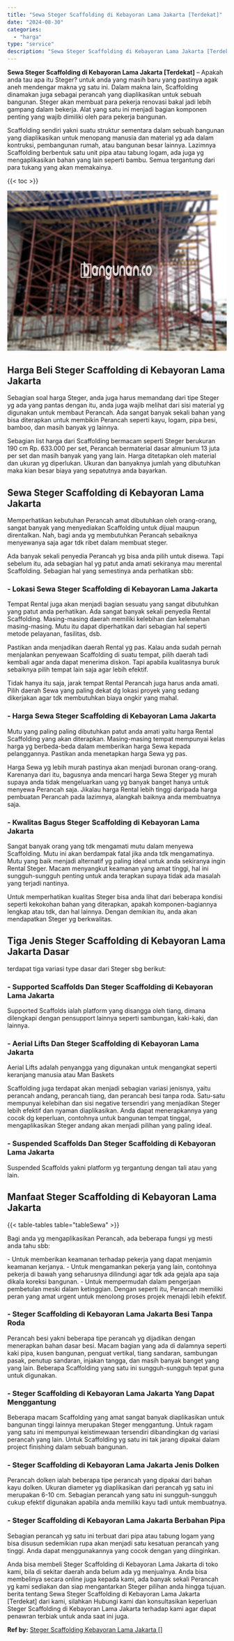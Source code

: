 ```yaml
---
title: "Sewa Steger Scaffolding di Kebayoran Lama Jakarta [Terdekat]"
date: "2024-08-30"
categories: 
  - "harga"
type: "service"
description: "Sewa Steger Scaffolding di Kebayoran Lama Jakarta [Terdekat]. Anda bisa membeli Steger Scaffolding di Kebayoran Lama Jakarta di toko kami, bila di sekitar da..."
---
```


**Sewa Steger Scaffolding di Kebayoran Lama Jakarta \[Terdekat\]** – Apakah anda tau apa itu Steger? untuk anda yang masih baru yang pastinya agak aneh mendengar makna yg satu ini. Dalam makna lain, Scaffolding dinamakan juga sebagai perancah yang diaplikasikan untuk sebuah bangunan. Steger akan membuat para pekerja renovasi bakal jadi lebih gampang dalam bekerja. Alat yang satu ini menjadi bagian komponen penting yang wajib dimiliki oleh para pekerja bangunan.

Scaffolding sendiri yakni suatu struktur sementara dalam sebuah bangunan yang diaplikasikan untuk menopang manusia dan material yg ada dalam kontruksi, pembangunan rumah, atau bangunan besar lainnya. Lazimnya Scaffolding berbentuk satu unit pipa atau tabung logam, ada juga yg mengaplikasikan bahan yang lain seperti bambu. Semua tergantung dari para tukang yang akan memakainya.

{{< toc >}}

![Sewa Steger Scaffolding di Kebayoran Lama Jakarta [Terdekat]](/images/sewa-scaffolding-steger-28.png)

## Harga Beli Steger Scaffolding di Kebayoran Lama Jakarta

Sebagian soal harga Steger, anda juga harus memandang dari tipe Steger yg ada yang pantas dengan itu, anda juga wajib melihat dari sisi material yg digunakan untuk membaut Perancah. Ada sangat banyak sekali bahan yang bisa diterapkan untuk membikin Perancah seperti kayu, logam, pipa besi, bamboo, dan masih banyak yg lainnya.

Sebagian list harga dari Scaffolding bermacam seperti Steger berukuran 190 cm Rp. 633.000 per set, Perancah bermaterial dasar almunium 13 juta per set dan masih banyak yang yang lain. Harga ditetapkan oleh material dan ukuran yg diperlukan. Ukuran dan banyaknya jumlah yang dibutuhkan maka kian besar biaya yang sepatutnya anda bayarkan.

## Sewa Steger Scaffolding di Kebayoran Lama Jakarta

Memperhatikan kebutuhan Perancah amat dibutuhkan oleh orang-orang, sangat banyak yang menyediakan Scaffolding untuk dijual maupun direntalkan. Nah, bagi anda yg membutuhkan Perancah sebaiknya menyewanya saja agar tdk ribet dalam membuat steger.

Ada banyak sekali penyedia Perancah yg bisa anda pilih untuk disewa. Tapi sebelum itu, ada sebagian hal yg patut anda amati sekiranya mau merental Scaffolding. Sebagian hal yang semestinya anda perhatikan sbb:

### \- Lokasi Sewa Steger Scaffolding di Kebayoran Lama Jakarta

Tempat Rental juga akan menjadi bagian sesuatu yang sangat dibutuhkan yang patut anda perhatikan. Ada sangat banyak sekali penyedia Rental Scaffolding. Masing-masing daerah memiliki kelebihan dan kelemahan masing-masing. Mutu itu dapat diperhatikan dari sebagian hal seperti metode pelayanan, fasilitas, dsb.

Pastikan anda menjadikan daerah Rental yg pas. Kalau anda sudah pernah menjalankan penyewaan Scaffolding di suatu tempat, pilih daerah tadi kembali agar anda dapat menerima diskon. Tapi apabila kualitasnya buruk sebaiknya pilih tempat lain saja agar lebih efektif.

Tidak hanya itu saja, jarak tempat Rental Perancah juga harus anda amati. Pilih daerah Sewa yang paling dekat dg lokasi proyek yang sedang dikerjakan agar tdk membutuhkan biaya ongkir yang mahal.

### \- Harga Sewa Steger Scaffolding di Kebayoran Lama Jakarta

Mutu yang paling paling dibutuhkan patut anda amati yaitu harga Rental Scaffolding yang akan diterapkan. Masing-masing tempat mempunyai kelas harga yg berbeda-beda dalam memberikan harga Sewa kepada pelanggannya. Pastikan anda menetapkan harga Sewa yg pas.

Harga Sewa yg lebih murah pastinya akan menjadi buronan orang-orang. Karenanya dari itu, bagusnya anda mencari harga Sewa Steger yg murah supaya anda tidak mengeluarkan uang yg banyak banget hanya untuk menyewa Perancah saja. Jikalau harga Rental lebih tinggi daripada harga pembuatan Perancah pada lazimnya, alangkah baiknya anda membuatnya saja.

### \- Kwalitas Bagus Steger Scaffolding di Kebayoran Lama Jakarta

Sangat banyak orang yang tdk mengamati mutu dalam menyewa Scaffolding. Mutu ini akan berdampak fatal jika anda tdk mengamatinya. Mutu yang baik menjadi alternatif yg paling ideal untuk anda sekiranya ingin Rental Steger. Macam menyangkut keamanan yang amat tinggi, hal ini sungguh-sungguh penting untuk anda terapkan supaya tidak ada masalah yang terjadi nantinya.

Untuk memperhatikan kualitas Steger bisa anda lihat dari beberapa kondisi seperti kekokohan bahan yang diterapkan, apakah komponen-bagiannya lengkap atau tdk, dan hal lainnya. Dengan demikian itu, anda akan mendapatkan Steger yg berkwalitas.

## Tiga Jenis Steger Scaffolding di Kebayoran Lama Jakarta Dasar

terdapat tiga variasi type dasar dari Steger sbg berikut:

### \- Supported Scaffolds Dan Steger Scaffolding di Kebayoran Lama Jakarta

Supported Scaffolds ialah platform yang disangga oleh tiang, dimana dilengkapi dengan pensupport lainnya seperti sambungan, kaki-kaki, dan lainnya.

### \- Aerial Lifts Dan Steger Scaffolding di Kebayoran Lama Jakarta

Aerial Lifts adalah penyangga yang digunakan untuk mengangkat seperti keranjang manusia atau Man Baskets

Scaffolding juga terdapat akan menjadi sebagian variasi jenisnya, yaitu perancah andang, perancah tiang, dan perancah besi tanpa roda. Satu-satu mempunyai kelebihan dan sisi negative tersendiri yang menjadikan Steger lebih efektif dan nyaman diaplikasikan. Anda dapat menerapkannya yang cocok dg keperluan, contohnya untuk bangunan tempat tinggal, mengaplikasikan Steger andang akan menjadi pilihan yang paling ideal.

### \- Suspended Scaffolds Dan Steger Scaffolding di Kebayoran Lama Jakarta

Suspended Scaffolds yakni platform yg tergantung dengan tali atau yang lain.

## Manfaat Steger Scaffolding di Kebayoran Lama Jakarta

{{< table-tables table="tableSewa" >}}

Bagi anda yg mengaplikasikan Perancah, ada beberapa fungsi yg mesti anda tahu sbb:

\- Untuk memberikan keamanan terhadap pekerja yang dapat menjamin keamanan kerjanya. - Untuk mengamankan pekerja yang lain, contohnya pekerja di bawah yang seharusnya dilindungi agar tdk ada gejala apa saja dikala koreksi bangunan. - Untuk mempermudah dalam pengerjaan pembetulan meski dalam ketinggian. Dengan seperti itu, Perancah memiliki peran yang amat urgent untuk menolong proses projek menajdi lebih efektif.

### \- Steger Scaffolding di Kebayoran Lama Jakarta Besi Tanpa Roda

Perancah besi yakni beberapa tipe perancah yg dijadikan dengan menerapkan bahan dasar besi. Macam bagian yang ada di dalamnya seperti kaki pipa, kusen bangunan, penguat vertikal, tiang sandaran, sambungan pasak, penutup sandaran, injakan tangga, dan masih banyak banget yang yang lain. Beberapa Scaffolding yang satu ini sungguh-sungguh tepat guna untuk digunakan.

### \- Steger Scaffolding di Kebayoran Lama Jakarta Yang Dapat Menggantung

Beberapa macam Scaffolding yang amat sangat banyak diaplikasikan untuk bangunan tinggi lainnya merupakan Steger menggantung. Untuk ragam yang satu ini mempunyai keistimewaan tersendiri dibandingkan dg variasi perancah yang lain. Untuk Scaffolding yg satu ini tak jarang dipakai dalam project finishing dalam sebuah bangunan.

### \- Steger Scaffolding di Kebayoran Lama Jakarta Jenis Dolken

Perancah dolken ialah beberapa tipe perancah yang dipakai dari bahan kayu dolken. Ukuran diameter yg diaplikasikan dari perancah yg satu ini merupakan 6-10 cm. Sebagian perancah yang satu ini sungguh-sungguh cukup efektif digunakan apabila anda memiliki kayu tadi untuk membuatnya.

### \- Steger Scaffolding di Kebayoran Lama Jakarta Berbahan Pipa

Sebagian perancah yg satu ini terbuat dari pipa atau tabung logam yang bisa disusun sedemikian rupa akan menjadi satu kesatuan perancah yang tinggi. Anda dapat menggunakannya yang cocok dengan yang diinginkan.

Anda bisa membeli Steger Scaffolding di Kebayoran Lama Jakarta di toko kami, bila di sekitar daerah anda belum ada yg menjualnya. Anda bisa membelinya secara online juga kepada kami, ada banyak sekali Perancah yg kami sediakan dan siap mengantarkan Steger pilihan anda hingga tujuan. berita tentang Sewa Steger Scaffolding di Kebayoran Lama Jakarta \[Terdekat\] dari kami, silahkan Hubungi kami dan konsultasikan keperluan Steger Scaffolding di Kebayoran Lama Jakarta terhadap kami agar dapat penawran terbiak untuk anda saat ini juga.

**Ref by:** [Steger Scaffolding Kebayoran Lama Jakarta []](https://id.wikipedia.org/wiki/Steger)
